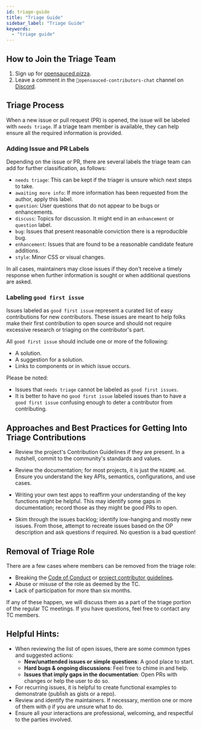```yaml
---
id: triage-guide
title: "Triage Guide"
sidebar_label: "Triage Guide"
keywords:
  - "triage guide"
---
```


## How to Join the Triage Team

1. Sign up for [opensauced.pizza](https://opensauced.pizza).
2. Leave a comment in the `🍕opensauced-contributors-chat` channel on [Discord](https://discord.com/channels/714698561081704529/928693344358514698).

## Triage Process

When a new issue or pull request (PR) is opened, the issue will be labeled with `needs triage`. If a triage team member is available, they can help ensure all the required information is provided.

### Adding Issue and PR Labels

Depending on the issue or PR, there are several labels the triage team can add for further classification, as follows:

- `needs triage`: This can be kept if the triager is unsure which next steps to take.
- `awaiting more info`: If more information has been requested from the author, apply this label.
- `question`: User questions that do not appear to be bugs or enhancements.
- `discuss`: Topics for discussion. It might end in an `enhancement` or `question` label.
- `bug`: Issues that present reasonable conviction there is a reproducible bug.
- `enhancement`: Issues that are found to be a reasonable candidate feature additions.
- `style`: Minor CSS or visual changes.

In all cases, maintainers may close issues if they don't receive a timely response when further information is sought or when additional questions are asked.

### Labeling `good first issue`

Issues labeled as `good first issue` represent a curated list of easy contributions for new contributors. These issues are meant to help folks make their first contribution to open source and should not require excessive research or triaging on the contributor's part.

All `good first issue` should include one or more of the following:

- A solution.
- A suggestion for a solution.
- Links to components or in which issue occurs.

Please be noted:

- Issues that `needs triage` cannot be labeled as `good first issues`.
- It is better to have no `good first issue` labeled issues than to have a `good first issue` confusing enough to deter a contributor from contributing.

## Approaches and Best Practices for Getting Into Triage Contributions

- Review the project's Contribution Guidelines if they are present. In a nutshell, commit to the community's standards and values.

- Review the documentation; for most projects, it is just the `README.md`. Ensure you understand the key APIs, semantics, configurations, and use cases.

- Writing your own test apps to reaffirm your understanding of the key functions might be helpful. This may identify some gaps in documentation; record those as they might be good PRs to open.

- Skim through the issues backlog; identify low-hanging and mostly new issues. From those, attempt to recreate issues based on the OP description and ask questions if required. No question is a bad question!

## Removal of Triage Role

There are a few cases where members can be removed from the triage role:

- Breaking the [Code of Conduct](./code-of-conduct.md) or [project contributor guidelines](./introduction-to-contributing.md).
- Abuse or misuse of the role as deemed by the TC.
- Lack of participation for more than six months.

If any of these happen, we will discuss them as a part of the triage portion of the regular TC meetings. If you have questions, feel free to contact any TC members.

## Helpful Hints:

- When reviewing the list of open issues, there are some common types and suggested actions:
  - **New/unattended issues or simple questions**: A good place to start.
  - **Hard bugs & ongoing discussions**: Feel free to chime in and help.
  - **Issues that imply gaps in the documentation**: Open PRs with changes or help the user to do so.
- For recurring issues, it is helpful to create functional examples to demonstrate (publish as gists or a repo).
- Review and identify the maintainers. If necessary, mention one or more of them with `@` if you are unsure what to do.
- Ensure all your interactions are professional, welcoming, and respectful to the parties involved.
